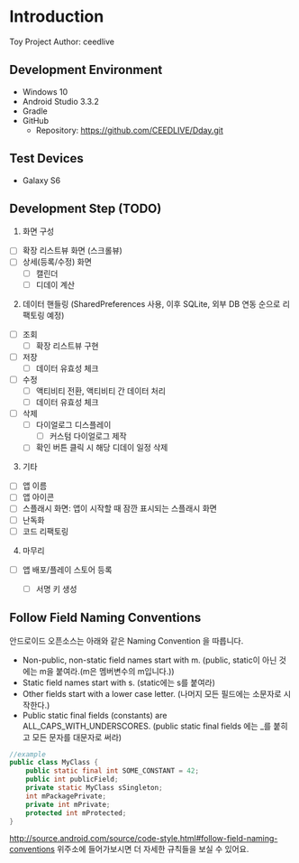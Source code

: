 # Introduction

Toy Project
Author: ceedlive

## Development Environment
+ Windows 10
+ Android Studio 3.3.2
+ Gradle
+ GitHub
    + Repository: https://github.com/CEEDLIVE/Dday.git

## Test Devices
+ Galaxy S6

## Development Step (TODO)
1. 화면 구성  
- [ ] 확장 리스트뷰 화면 (스크롤뷰)  
- [ ] 상세(등록/수정) 화면  
    - [ ] 캘린더  
    - [ ] 디데이 계산  

2. 데이터 핸들링 (SharedPreferences 사용, 이후 SQLite, 외부 DB 연동 순으로 리팩토링 예정)  
- [ ] 조회  
    - [ ] 확장 리스트뷰 구현  
- [ ] 저장  
    - [ ] 데이터 유효성 체크  
- [ ] 수정  
    - [ ] 액티비티 전환, 액티비티 간 데이터 처리  
    - [ ] 데이터 유효성 체크  
- [ ] 삭제  
    - [ ] 다이얼로그 디스플레이  
        - [ ] 커스텀 다이얼로그 제작  
    - [ ] 확인 버튼 클릭 시 해당 디데이 일정 삭제  

3. 기타
- [ ] 앱 이름
- [ ] 앱 아이콘
- [ ] 스플래시 화면: 앱이 시작할 때 잠깐 표시되는 스플래시 화면
- [ ] 난독화
- [ ] 코드 리팩토링

4. 마무리
- [ ] 앱 배포/플레이 스토어 등록
    - [ ] 서명 키 생성


## Follow Field Naming Conventions

안드로이드 오픈소스는 아래와 같은 Naming Convention 을 따릅니다.

+ Non-public, non-static field names start with m. (public, static이 아닌 것에는 m을 붙여라.(m은 멤버변수의 m입니다.))
+ Static field names start with s. (static에는 s를 붙여라)
+ Other fields start with a lower case letter. (나머지 모든 필드에는 소문자로 시작한다.)
+ Public static final fields (constants) are ALL_CAPS_WITH_UNDERSCORES. (public static final fields 에는 _를 붙히고 모든 문자를 대문자로 써라)

```java
//example
public class MyClass {
    public static final int SOME_CONSTANT = 42;
    public int publicField;
    private static MyClass sSingleton;
    int mPackagePrivate;
    private int mPrivate;
    protected int mProtected;
}
```

http://source.android.com/source/code-style.html#follow-field-naming-conventions 위주소에 들어가보시면 더 자세한 규칙들을 보실 수 있어요.
